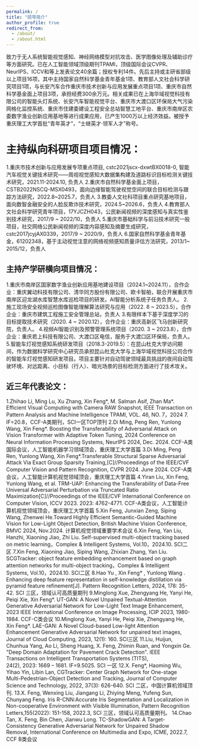 ```yaml
---
permalink: /
title: "硕导简介"
author_profile: true
redirect_from: 
  - /about/
  - /about.html
---
```



致力于无人系统智能视觉感知、神经网络模型对抗攻击、医学图像处理及辅助诊疗等方面研究。已在人工智能领域顶级期刊TPAMI，顶级国际会议CVPR、NeurIPS、ICCV和等上发表论文40余篇；授权专利14件。先后主持或主研省部级以上项目16项，其中主持国家自然科学基金青年基金1项、教育部人文社会科学研究项目1项，与长安汽车合作重庆市技术创新与应用发展重点项目1项、重庆市自然科学基金面上项目3项，承担经费300余万元。相关成果已在上海华域视觉科技有限公司的智能头灯系统、长安汽车智能视觉平台、重庆市大渡口区环保局大气污染网格化监控系统、重庆市住建委建设工程安全总站智慧工地平台、重庆市南岸区农委数字渔业创新应用基地等进行成果应用，已产生1000万以上经济效益。被授予重庆理工大学首批“青年英才”，“士继英才·领军人才”称号。

主持纵向科研项目项目情况：
======
1.重庆市技术创新与应用发展专项重点项目, cstc2021jscx-dxwtBX0018-0, 智能汽车视觉关键技术研究——周视视觉感知大数据集构建及道路标识目标检测关键技术研究，2021.11-2024.10, 负责人
2.重庆市自然科学基金面上项目，CSTB2022NSCQ-MSX0493，面向边缘智能驾驶视觉空间的联合目标检测与跟踪方法研究，2022.8~2025.7，负责人
3.教委人文社科项目重点研究基地项目，面向数智金融安全的人脸反欺诈技术研究，2024.5~2026.6，负责人
4.教育部人文社会科学研究青年项目，17YJCZH043，公民新闻视频的深度感知与真实性鉴别技术研究，2017/9 ~ 2022/10，负责人
5.重庆市基础科学与前沿技术研究一般项目，社交网络公民新闻视频的深度内容感知及摘要生成研究，cstc2017jcyjAX0339，2017/9 ~ 2020/9，负责人
6.国家自然科学基金青年基金，61202348，基于主动视觉注意的网络视频感知质量评估方法研究，2013/1~ 2015/12，负责人

主持产学研横向项目情况：
------
1.重庆市南岸区国家数字渔业创新应用基地建设项目（2024.1~2024.11），合作企业：重庆翼动科技有限公司、清华同方股份有限公司、欧卡智舶，联合开展重庆市南岸区迎龙湖水库智慧水库巡检项目的研发。AI智能分析系统子任务负责人。
2.施工现场安全视频巡检图像智能理解算法研究与应用（2022. 8 ~ 2023.5），合作企业：重庆市建筑工程施工安全管理总站，负责人
3.有限样本下基于深度学习的目标提取技术研究（2020. 4 ~ 2020.12），合作企业：重庆高新区飞马创新研究院，负责人。
4.视频AI智能识别及预警管理系统项目（2020. 3 ~ 2023.8），合作企业：重庆若上科技有限公司、大渡口区电信，服务于大渡口区环保局，负责人。
5.智能车灯视觉感知系统研发项目（2018.3-2019.5）：在昆山杜克大学访问期间，作为数据科学研究中心研究员承担昆山杜克大学与上海华域视觉科技公司合作的智能车灯视觉感知研发项目。项目主要针对自动驾驶领域最具挑战的夜间自动驾驶环境、对远距离、小目标（行人）、暗光场景的目标检测方面进行了技术攻关。

近三年代表论文：
------
1.Zhihao Li, Ming Lu, Xu Zhang, Xin Feng*, M. Salman Asif, Zhan Ma*. Efficient Visual Computing with Camera RAW Snapshot, IEEE Transaction on Pattern Analysis and Machine Intelligence TPAMI, VOL. 46, NO. 7，2024 7.  IF=20.8，CCF-A类期刊，SCI一区TOP顶刊
2.Di Ming, Peng Ren, Yunlong Wang, Xin Feng*. Boosting the Transferability of Adversarial Attack on Vision Transformer with Adaptive Token Tuning, 2024 Conference on Neural Information Processing Systems, NeurIPS 2024, Dec. 2024. CCF-A类国际会议，人工智能机器学习领域顶会，重庆理工大学首篇
3.Di Ming, Peng Ren, Yunlong Wang, Xin Feng*.Transferable Structural Sparse Adversarial Attack Via Exact Group Sparsity Training,[C]//Proceedings of the IEEE/CVF Computer Vision and Pattern Recognition, CVPR 2024. June 2024. CCF-A类会议，人工智能计算机视觉领域顶会，重庆理工大学首篇
4.Yiran Liu, Xin Feng, Yunlong Wang, et al. TRM-UAP: Enhancing the Transferability of Data-Free Universal Adversarial Perturbation via Truncated Ratio Maximization[C]//Proceedings of the IEEE/CVF International Conference on Computer Vision, ICCV 2023. 2023: 4762-4771. CCF-A类会议，人工智能计算机视觉领域顶会，重庆理工大学首篇
5.Xin Feng, Junxian Zeng, Siping Wang, Zhenwei He.Toward Highly Efficient Semantic-Guided Machine Vision for Low-Light Object Detection, British Machine Vision Conference, BMVC 2024, Nov.2024. 计算机视觉领域重要学术会议
6.Xin Feng, Yan Liu, Hanzhi, Xiaoning Jiao, Zhi Liu. Self-supervised multi-object tracking based on metric learning，Complex & Intelligent Systems, Vol.10，2024.10. SCI二区
7.Xin Feng, Xiaoning Jiao, Siping Wang, Zhixian Zhang, Yan Liu. SCGTracker: object feature embedding enhancement based on graph attention networks for multi-object tracking，Complex & Intelligent Systems, Vol.10，2024.10. SCI二区
8.Hao Yu , Xin Feng* , Yunlong Wang . Enhancing deep feature representation in self-knowledge distillation via pyramid feature refinement[J]. Pattern Recognition Letters, 2024, 178: 35-42. SCI 三区，领域认可高质量期刊
9.Minglong Xue, Zhengyang He, Yanyi He, Peiqi Xie, Xin Feng*. UT-GAN: A Novel Unpaired Textual-Attention Generative Adversarial Network for Low-Light Text Image Enhancement, 2023 IEEE International Conference on Image Processing, ICIP 2023, 1980-1984. CCF-C类会议
10.Minglong Xue, Yanyi He, Peiqi Xie, Zhengyang He, Xin Feng*. LAE-GAN: A Novel Cloud-based Low-light Attention Enhancement Generative Adversarial Network for unpaired text images, Journal of Cloud Computing, 2023, 12(1): 160. SCI三区
11.Liu, Huijun, Chunhua Yang, Ao Li, Sheng Huang, X. Feng, Zhimin Ruan, and Yongxin Ge. "Deep Domain Adaptation for Pavement Crack Detection". IEEE Transactions on Intelligent Transportation Systems (TITS), 24(2), 2023: 1669 – 1681. IF=9.5025. SCI 一区
12.X. Feng*, Haoming Wu, Yihao Yin, Libin Lan, CGTracker: Center Graph Network for One-stage Multi-Pedestrian-Object Detection and Tracking, Journal of Computer Science and Technology, 2022, 37(3): 626-640. SCI 二区，中国计算机领域顶刊.
13.X. Feng, Wenxing Liu, Jiangang Li, Zhiying Meng, Yufeng Sun, Chunyang Feng. Iris R-CNN:Accurate Iris Segmentation and Localization in Non-cooperative Environment with Visible Illumination, Pattern Recognition Letters,155(2022): 151-158, 2022.3, SCI 三区，领域认可高质量期刊。
14.Chao Tan, X. Feng, Bin Chen, Jianwu Long. TC-ShadowGAN: A Target-Consistency Generative Adversarial Network for Unpaired Shadow Removal, International Conference on Multimedia and Expo, ICME,  2022.7, CCF B类会议
